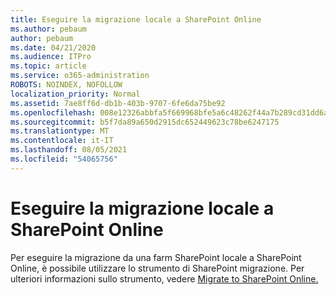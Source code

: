 ```yaml
---
title: Eseguire la migrazione locale a SharePoint Online
ms.author: pebaum
author: pebaum
ms.date: 04/21/2020
ms.audience: ITPro
ms.topic: article
ms.service: o365-administration
ROBOTS: NOINDEX, NOFOLLOW
localization_priority: Normal
ms.assetid: 7ae8ff6d-db1b-403b-9707-6fe6da75be92
ms.openlocfilehash: 008e12326abbfa5f669968bfe5a6c48262f44a7b289cd31dd6a229f78d268a34
ms.sourcegitcommit: b5f7da89a650d2915dc652449623c78be6247175
ms.translationtype: MT
ms.contentlocale: it-IT
ms.lasthandoff: 08/05/2021
ms.locfileid: "54065756"
---
```

# <a name="migrate-on-premises-to-sharepoint-online"></a>Eseguire la migrazione locale a SharePoint Online

Per eseguire la migrazione da una farm SharePoint locale a SharePoint Online, è possibile utilizzare lo strumento di SharePoint migrazione. Per ulteriori informazioni sullo strumento, vedere [Migrate to SharePoint Online.](https://go.microsoft.com/fwlink/?linkid=2019574)
  

